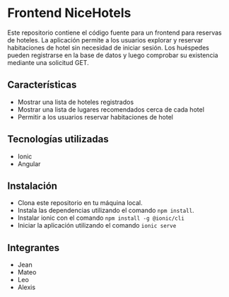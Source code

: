 # Frontend NiceHotels

Este repositorio contiene el código fuente para un frontend para reservas de hoteles. La aplicación permite a los usuarios explorar y reservar habitaciones de hotel sin necesidad de iniciar sesión. Los huéspedes pueden registrarse en la base de datos y luego comprobar su existencia mediante una solicitud GET.

## Características

- Mostrar una lista de hoteles registrados
- Mostrar una lista de lugares recomendados cerca de cada hotel
- Permitir a los usuarios reservar habitaciones de hotel

## Tecnologías utilizadas

- Ionic
- Angular

## Instalación

- Clona este repositorio en tu máquina local.
- Instala las dependencias utilizando el comando `npm install`.
- Instalar ionic con el comando  `npm install -g @ionic/cli` 
- Iniciar la aplicación utilizando el comando `ionic serve`

## Integrantes

- Jean
- Mateo
- Leo
- Alexis
